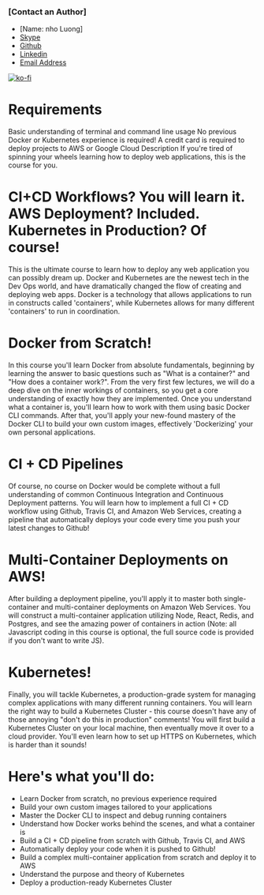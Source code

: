 ### [Contact an Author]
* [Name: nho Luong]
* [Skype](luongutnho_skype)
* [Github](https://github.com/nholuongut/)
* [Linkedin](https://www.linkedin.com/in/nholuong/)
* [Email Address](luongutnho@hotmail.com) 

[![ko-fi](https://ko-fi.com/img/githubbutton_sm.svg)](https://ko-fi.com/nholuong)

# Requirements
Basic understanding of terminal and command line usage
No previous Docker or Kubernetes experience is required!
A credit card is required to deploy projects to AWS or Google Cloud
Description
If you're tired of spinning your wheels learning how to deploy web applications, this is the course for you.

# CI+CD Workflows? You will learn it. AWS Deployment? Included. Kubernetes in Production? Of course!

This is the ultimate course to learn how to deploy any web application you can possibly dream up.  Docker and Kubernetes are the newest tech in the Dev Ops world, and have dramatically changed the flow of creating and deploying web apps.  Docker is a technology that allows applications to run in constructs called 'containers', while Kubernetes allows for many different 'containers' to run in coordination.

# Docker from Scratch!

In this course you'll learn Docker from absolute fundamentals, beginning by learning the answer to basic questions such as "What is a container?" and "How does a container work?".  From the very first few lectures, we will do a deep dive on the inner workings of containers, so you get a core understanding of exactly how they are implemented.  Once you understand what a container is, you'll learn how to work with them using basic Docker CLI commands.  After that, you'll apply your new-found mastery of the Docker CLI to build your own custom images, effectively 'Dockerizing' your own personal applications. 

# CI + CD Pipelines

Of course, no course on Docker would be complete without a full understanding of common Continuous Integration and Continuous Deployment patterns.  You will learn how to implement a full CI + CD workflow using Github, Travis CI, and Amazon Web Services, creating a pipeline that automatically deploys your code every time you push your latest changes to Github!


# Multi-Container Deployments on AWS!

After building a deployment pipeline, you'll apply it to master both single-container and multi-container deployments on Amazon Web Services.  You will construct a multi-container application utilizing Node, React, Redis, and Postgres, and see the amazing power of containers in action (Note: all Javascript coding in this course is optional, the full source code is provided if you don't want to write JS).

# Kubernetes!

Finally, you will tackle Kubernetes, a production-grade system for managing complex applications with many different running containers.  You will learn the right way to build a Kubernetes Cluster - this course doesn't have any of those annoying "don't do this in production" comments!  You will first build a Kubernetes Cluster on your local machine, then eventually move it over to a cloud provider.  You'll even learn how to set up HTTPS on Kubernetes, which is harder than it sounds!

# Here's what you'll do:

* Learn Docker from scratch, no previous experience required
* Build your own custom images tailored to your applications
* Master the Docker CLI to inspect and debug running containers
* Understand how Docker works behind the scenes, and what a container is
* Build a CI + CD pipeline from scratch with Github, Travis CI, and AWS
* Automatically deploy your code when it is pushed to Github!
* Build a complex multi-container application from scratch and deploy it to AWS
* Understand the purpose and theory of Kubernetes
* Deploy a production-ready Kubernetes Cluster

